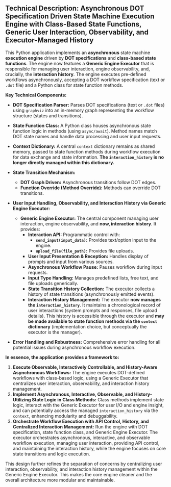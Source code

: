 ## Technical Description: Asynchronous DOT Specification Driven State Machine Execution Engine with Class-Based State Functions, Generic User Interaction, Observability, and Executor-Managed History

This Python application implements an **asynchronous** state machine **execution engine** driven by **DOT specifications** and **class-based state functions**. The engine now features a **Generic Engine Executor** that is responsible for managing user interaction, engine observability, and, crucially, the **interaction history**.  The engine executes pre-defined workflows asynchronously, accepting a DOT workflow specification (text or `.dot` file) and a Python class for state function methods.

**Key Technical Components:**

*   **DOT Specification Parser:** Parses DOT specifications (text or `.dot` files) using `graphviz` into an in-memory graph representing the workflow structure (states and transitions).

*   **State Function Class:** A Python class houses asynchronous state function logic in methods (using `async/await`). Method names match DOT state names and handle data processing and user input requests.

*   **Context Dictionary:** A central `context` dictionary remains as shared memory, passed to state function methods during workflow execution for data exchange and state information.  **The `interaction_history` is no longer directly managed within this dictionary.**

*   **State Transition Mechanism:**
    *   **DOT Graph Driven:** Asynchronous transitions follow DOT edges.
    *   **Function Override (Method Override):**  Methods can override DOT transitions.

*   **User Input Handling, Observability, and Interaction History via Generic Engine Executor:**
    *   **Generic Engine Executor:**  The central component managing user interaction, engine observability, and **now, interaction history**. It provides:
        *   **Interaction API:**  Programmatic control with:
            *   **`send_input(input_data)`:**  Provides text/option input to the engine.
            *   **`upload_file(file_path)`:** Provides file uploads.
        *   **User Input Presentation & Reception:** Handles display of prompts and input from various sources.
        *   **Asynchronous Workflow Pause:** Pauses workflow during input requests.
        *   **Input Type Handling:**  Manages predefined lists, free text, and file uploads generically.
        *   **State Transition History Collection:** The executor collects a history of state transitions (asynchronously emitted events).
        *   **Interaction History Management:** The executor **now manages the `interaction_history`**. It maintains a chronological record of user interactions (system prompts and responses, file upload details).  This history is accessible through the executor and **may be made available to state function methods via the `context` dictionary** (implementation choice, but conceptually the executor is the manager).

*   **Error Handling and Robustness:**  Comprehensive error handling for all potential issues during asynchronous workflow execution.

**In essence, the application provides a framework to:**

1.  **Execute Observable, Interactively Controllable, and History-Aware Asynchronous Workflows:** The engine executes DOT-defined workflows with class-based logic, using a Generic Executor that centralizes user interaction, observability, and interaction history management.
2.  **Implement Asynchronous, Interactive, Observable, and History-Utilizing State Logic in Class Methods:** Class methods implement state logic, interact with the Generic Executor for user I/O and engine insight, and can potentially access the managed `interaction_history` via the `context`, enhancing modularity and debuggability.
3.  **Orchestrate Workflow Execution with API Control, History, and Centralized Interaction Management:** Run the engine with DOT specification, state function class, and Generic Engine Executor. The executor orchestrates asynchronous, interactive, and observable workflow execution, managing user interaction, providing API control, and maintaining the interaction history, while the engine focuses on core state transitions and logic execution.

This design further refines the separation of concerns by centralizing user interaction, observability, and interaction history management within the Generic Engine Executor.  This makes the core engine cleaner and the overall architecture more modular and maintainable.